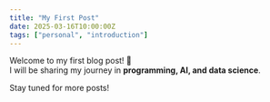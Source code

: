 ```yaml
---
title: "My First Post"
date: 2025-03-16T10:00:00Z
tags: ["personal", "introduction"]
---
```


Welcome to my first blog post! 🎉  
I will be sharing my journey in **programming, AI, and data science**.  

Stay tuned for more posts!